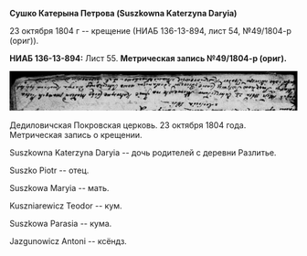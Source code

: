 **Сушко Катерына Петрова (Suszkowna Katerzyna Daryia)**

23 октября 1804 г -- крещение (НИАБ 136-13-894, лист 54, №49/1804-р
(ориг)).

**НИАБ 136-13-894:** Лист 55. **Метрическая запись №49/1804-р (ориг).**

![](./media/f99ce7fd146ac32e0390f9eb414ee165d61c22d2.png)

Дедиловичская Покровская церковь. 23 октября 1804 года. Метрическая
запись о крещении.

Suszkowna Katerzyna Daryia -- дочь родителей с деревни Разлитье.

Suszko Piotr -- отец.

Suszkowa Maryia -- мать.

Kuszniarewicz Teodor -- кум.

Suszkowa Parasia -- кума.

Jazgunowicz Antoni -- ксёндз.
